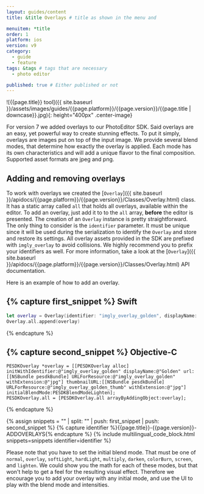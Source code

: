 ```yaml
---
layout: guides/content
title: &title Overlays # title as shown in the menu and

menuitem: *title
order: 1
platform: ios
version: v9
category:
  - guide
  - feature
tags: &tags # tags that are necessary
  - photo editor

published: true # Either published or not
---
```


![{{page.title}} tool]({{ site.baseurl }}/assets/images/guides/{{page.platform}}/{{page.version}}/{{page.title | downcase}}.jpg){: height="400px" .center-image}

For version 7 we added overlays to our PhotoEditor SDK. Said overlays are an easy, yet powerful way to create stunning effects.
To put it simply, overlays are images put on top of the input image.
We provide several blend modes, that determine how exactly the overlay is applied.
Each mode has its own characteristics and will add a unique flavor to the final composition.
Supported asset formats are jpeg and png.

## Adding and removing overlays

To work with overlays we created the [`Overlay`]({{ site.baseurl }}/apidocs/{{page.platform}}/{{page.version}}/Classes/Overlay.html) class. It has a static array called `all` that holds all overlays, available within the editor. To add an overlay, just add it to to the `all` array, **before** the editor is presented.
The creation of an `Overlay` instance is pretty straightforward.
The only thing to consider is the `identifier` parameter. It must be unique since it will be used during
the serialization to identify the `Overlay` and store and restore its settings.
All overlay assets provided in the SDK are prefixed with `imgly_overlay` to avoid collisions.
We highly recommend you to prefix your identifiers as well. For more information, take a look at the [`Overlay`]({{ site.baseurl }}/apidocs/{{page.platform}}/{{page.version}}/Classes/Overlay.html) API documentation.

Here is an example of how to add an overlay.

{% capture first_snippet %}
Swift
---
```swift
let overlay = Overlay(identifier: "imgly_overlay_golden", displayName: "Golden", url: Bundle.pesdkBundle.url(forResource: "imgly_overlay_golden", withExtension: "jpg"), thumbnailURL: Bundle.pesdkBundle.url(forResource: "imgly_overlay_golden_thumb", withExtension: "jpg"), initialBlendMode: .lighten)
Overlay.all.append(overlay)
```
{% endcapture %}

{% capture second_snippet %}
Objective-C
---
```objc
PESDKOverlay *overlay = [[PESDKOverlay alloc] initWithIdentifier:@"imgly_overlay_golden" displayName:@"Golden" url:[[NSBundle pesdkBundle] URLForResource:@"imgly_overlay_golden" withExtension:@"jpg"] thumbnailURL:[[NSBundle pesdkBundle] URLForResource:@"imgly_overlay_golden_thumb" withExtension:@"jpg"] initialBlendMode:PESDKBlendModeLighten];
PESDKOverlay.all = [PESDKOverlay.all arrayByAddingObject:overlay];
```
{% endcapture %}

{% assign snippets = "" | split: "" | push: first_snippet | push: second_snippet %}
{% capture identifier %}{{page.title}}-{{page.version}}-ADDOVERLAYS{% endcapture %}
{% include multilingual_code_block.html snippets=snippets identifier=identifier %}

Please note that you have to set the initial blend mode. That must be one of `normal`, `overlay`, `softLight`, `hardLight`, `multiply`, `darken`, `colorBurn`, `screen`, and `lighten`.
We could show you the math for each of these modes, but that won't help to get a feel for the resulting visual effect. Therefore we encourage you to add your overlay
with any initial mode, and use the UI to play with the blend mode and intensities.
